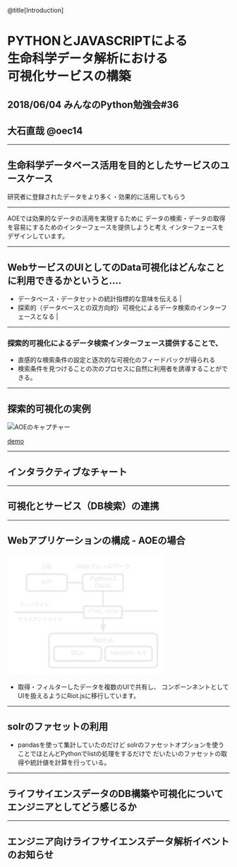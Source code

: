 @title[Introduction]
# PYTHONとJAVASCRIPTによる<br>生命科学データ解析における<br>可視化サービスの構築

## 2018/06/04 みんなのPython勉強会#36

## 大石直哉 @oec14

---
## 生命科学データベース活用を目的としたサービスのユースケース

研究者に登録されたデータをより多く・効果的に活用してもらう

---
AOEでは効果的なデータの活用を実現するために
データの検索・データの取得を容易にするためのインターフェースを提供しようと考え
インターフェースをデザインしています。

---
## WebサービスのUIとしてのData可視化はどんなことに利用できるかというと‥‥
- データベース・データセットの統計指標的な意味を伝える |
- 探索的（データベースとの双方向的）可視化によるデータ検索のインターフェースとなる |

---
### 探索的可視化によるデータ検索インターフェース提供することで、
- 直感的な検索条件の設定と逐次的な可視化のフィードバックが得られる
- 検索条件を見つけることの次のプロセスに自然に利用者を誘導することができる。

---
## 探索的可視化の実例

![AOEのキャプチャー]()

[demo](http://aoe.dbcls.jp)

---
## インタラクティブなチャート


---
## 可視化とサービス（DB検索）の連携


---
## Webアプリケーションの構成 - AOEの場合

![Webアプリケーションの構成](images/stapy-fig-1.png)

- 取得・フィルターしたデータを複数のUIで共有し、
コンポーンネントとしてUIを扱えるようにRiot.jsに移行しています。

---
## solrのファセットの利用

- pandasを使って集計していたのだけど
solrのファセットオプションを使うことでほとんどPythonでlistの処理をするだけで
だいたいのファセットの取得や統計値を計算を行っている。

---
## ライフサイエンスデータのDB構築や可視化についてエンジニアとしてどう感じるか



---
## エンジニア向けライフサイエンスデータ解析イベントのお知らせ



